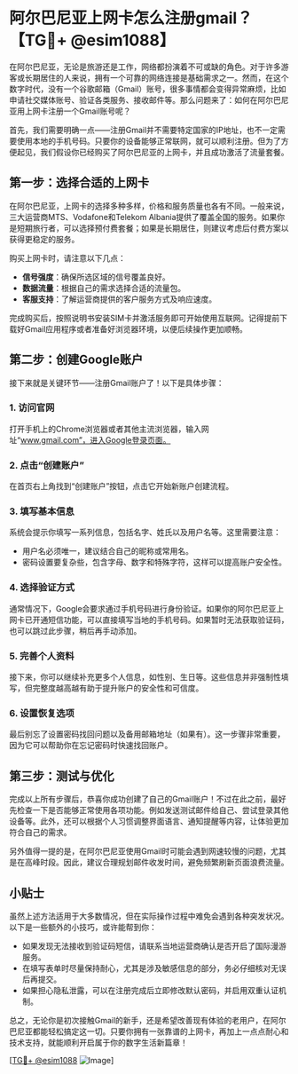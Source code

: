 # 阿尔巴尼亚上网卡怎么注册gmail？【TG💪+ @esim1088】

在阿尔巴尼亚，无论是旅游还是工作，网络都扮演着不可或缺的角色。对于许多游客或长期居住的人来说，拥有一个可靠的网络连接是基础需求之一。然而，在这个数字时代，没有一个谷歌邮箱（Gmail）账号，很多事情都会变得异常麻烦，比如申请社交媒体账号、验证各类服务、接收邮件等。那么问题来了：如何在阿尔巴尼亚用上网卡注册一个Gmail账号呢？

首先，我们需要明确一点——注册Gmail并不需要特定国家的IP地址，也不一定需要使用本地的手机号码。只要你的设备能够正常联网，就可以顺利注册。但为了方便起见，我们假设你已经购买了阿尔巴尼亚的上网卡，并且成功激活了流量套餐。

## 第一步：选择合适的上网卡

在阿尔巴尼亚，上网卡的选择多种多样，价格和服务质量也各有不同。一般来说，三大运营商MTS、Vodafone和Telekom Albania提供了覆盖全国的服务。如果你是短期旅行者，可以选择预付费套餐；如果是长期居住，则建议考虑后付费方案以获得更稳定的服务。

购买上网卡时，请注意以下几点：
- **信号强度**：确保所选区域的信号覆盖良好。
- **数据流量**：根据自己的需求选择合适的流量包。
- **客服支持**：了解运营商提供的客户服务方式及响应速度。

完成购买后，按照说明书安装SIM卡并激活服务即可开始使用互联网。记得提前下载好Gmail应用程序或者准备好浏览器环境，以便后续操作更加顺畅。

## 第二步：创建Google账户

接下来就是关键环节——注册Gmail账户了！以下是具体步骤：

### 1. 访问官网
打开手机上的Chrome浏览器或者其他主流浏览器，输入网址“www.gmail.com”，进入Google登录页面。

### 2. 点击“创建账户”
在首页右上角找到“创建账户”按钮，点击它开始新账户创建流程。

### 3. 填写基本信息
系统会提示你填写一系列信息，包括名字、姓氏以及用户名等。这里需要注意：
- 用户名必须唯一，建议结合自己的昵称或常用名。
- 密码设置要复杂些，包含字母、数字和特殊字符，这样可以提高账户安全性。

### 4. 选择验证方式
通常情况下，Google会要求通过手机号码进行身份验证。如果你的阿尔巴尼亚上网卡已开通短信功能，可以直接填写当地的手机号码。如果暂时无法获取验证码，也可以跳过此步骤，稍后再手动添加。

### 5. 完善个人资料
接下来，你可以继续补充更多个人信息，如性别、生日等。这些信息并非强制性填写，但完整度越高越有助于提升账户的安全性和可信度。

### 6. 设置恢复选项
最后别忘了设置密码找回问题以及备用邮箱地址（如果有）。这一步骤非常重要，因为它可以帮助你在忘记密码时快速找回账户。

## 第三步：测试与优化

完成以上所有步骤后，恭喜你成功创建了自己的Gmail账户！不过在此之前，最好先检查一下是否能够正常使用各项功能。例如发送测试邮件给自己、尝试登录其他设备等。此外，还可以根据个人习惯调整界面语言、通知提醒等内容，让体验更加符合自己的需求。

另外值得一提的是，在阿尔巴尼亚使用Gmail时可能会遇到网速较慢的问题，尤其是在高峰时段。因此，建议合理规划邮件收发时间，避免频繁刷新页面浪费流量。

## 小贴士

虽然上述方法适用于大多数情况，但在实际操作过程中难免会遇到各种突发状况。以下是一些额外的小技巧，或许能帮到你：

- 如果发现无法接收到验证码短信，请联系当地运营商确认是否开启了国际漫游服务。
- 在填写表单时尽量保持耐心，尤其是涉及敏感信息的部分，务必仔细核对无误后再提交。
- 如果担心隐私泄露，可以在注册完成后立即修改默认密码，并启用双重认证机制。

总之，无论你是初次接触Gmail的新手，还是希望改善现有体验的老用户，在阿尔巴尼亚都能轻松搞定这一切。只要你拥有一张靠谱的上网卡，再加上一点点耐心和技术支持，就能顺利开启属于你的数字生活新篇章！

[[TG💪+ @esim1088](https://t.me/s/esim1088) ![Image](https://i.postimg.cc/4NQfJmqS/Snipaste-2025-05-13-00-14-12.png)]